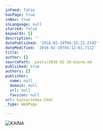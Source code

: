 ```yaml
---
inFeed: false
hasPage: true
inNav: true
inLanguage: null
starred: false
keywords: []
description: ''
datePublished: '2016-02-19T04:32:21.219Z'
dateModified: '2016-02-19T04:12:01.711Z'
title: ''
author: []
sourcePath: _posts/2016-02-16-kaina.md
published: true
authors: []
publisher:
  name: null
  domain: null
  url: null
  favicon: null
url: kaina/index.html
_type: WebPage

---
```

![KAINA](https://s3-us-west-2.amazonaws.com/the-grid-img/p/6eff08de6ed2428ff7351454860e7d59111768c9.jpg)